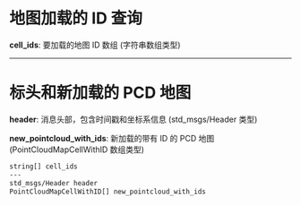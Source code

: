 # 地图加载的 ID 查询

**cell_ids**: 要加载的地图 ID 数组 (字符串数组类型)

---

# 标头和新加载的 PCD 地图

**header**: 消息头部，包含时间戳和坐标系信息 (std_msgs/Header 类型)

**new_pointcloud_with_ids**: 新加载的带有 ID 的 PCD 地图 (PointCloudMapCellWithID 数组类型)

```xml
string[] cell_ids
---
std_msgs/Header header
PointCloudMapCellWithID[] new_pointcloud_with_ids
